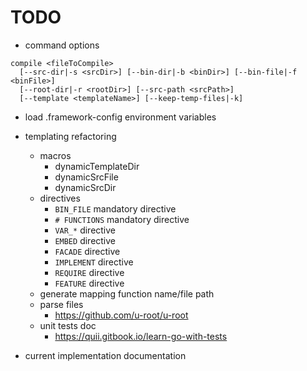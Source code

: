 # TODO

- command options

```
compile <fileToCompile>
  [--src-dir|-s <srcDir>] [--bin-dir|-b <binDir>] [--bin-file|-f <binFile>]
  [--root-dir|-r <rootDir>] [--src-path <srcPath>]
  [--template <templateName>] [--keep-temp-files|-k]
```

- load .framework-config environment variables

- templating refactoring

  - macros
    - dynamicTemplateDir
    - dynamicSrcFile
    - dynamicSrcDir
  - directives
    - `BIN_FILE` mandatory directive
    - `# FUNCTIONS` mandatory directive
    - `VAR_*` directive
    - `EMBED` directive
    - `FACADE` directive
    - `IMPLEMENT` directive
    - `REQUIRE` directive
    - `FEATURE` directive
  - generate mapping function name/file path
  - parse files
    - https://github.com/u-root/u-root
  - unit tests doc
    - https://quii.gitbook.io/learn-go-with-tests

- current implementation documentation
